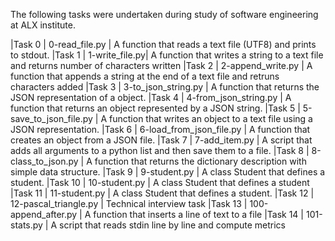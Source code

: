 The following tasks were undertaken during study of software engineering at ALX institute.

|Task 0 | 0-read_file.py | A function that reads a text file (UTF8) and prints to stdout.
|Task 1 | 1-write_file.py| A function that writes a string to a text file and returns number of characters written
|Task 2 | 2-append_write.py | A function that appends a string at the end of a text file and retruns characters added
|Task 3 | 3-to_json_string.py | A function that returns the JSON representation of a object.
|Task 4 | 4-from_json_string.py | A function that returns an object represented by a JSON string.
|Task 5 | 5-save_to_json_file.py | A function that writes an object to a text file using a JSON representation.
|Task 6 | 6-load_from_json_file.py | A function that creates an object from a JSON file.
|Task 7 | 7-add_item.py | A script that adds all arguments to a python list and then save them to a file.
|Task 8 | 8-class_to_json.py | A function that returns the dictionary description with simple data structure.
|Task 9 | 9-student.py | A class Student that defines a student.
|Task 10 | 10-student.py | A class Student that defines a student
|Task 11 | 11-student.py | A class Student that defines a student.
|Task 12 | 12-pascal_triangle.py | Technical interview task
|Task 13 | 100-append_after.py | A function that inserts a line of text to a file
|Task 14 | 101-stats.py | A script that reads stdin line by line and compute metrics
